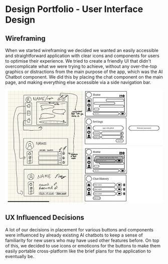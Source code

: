 # Design Portfolio - User Interface Design

## Wireframing

When we started wireframing we decided we wanted an easily accessible and straightforward application with clear icons and components for users to optimise their experience. We tried to create a friendly UI that didn't overcomplicate what we were trying to achieve, without any over-the-top graphics or distractions from the main purpose of the app, which was the AI Chatbot component. We did this by placing the chat component on the main page, and making everything else accessible via a side navigation bar.

![wireframing](diagrams/wireframing.png)

## UX Influenced Decisions

A lot of our decisions in placement for various buttons and components were influenced by already existing AI chatbots to keep a sense of familiarity for new users who may have used other features before. On top of this, we decided to use icons or emoticons for the buttons to make them easily portable cross-platform like the brief plans for the application to eventually be.
